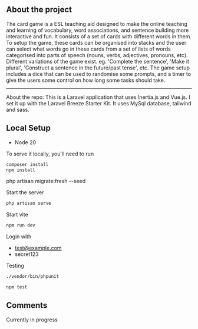 ## About the project

The card game is a ESL teaching aid designed to make the online teaching and learning of vocabulary, word associations, and sentence building more interactive and fun. 
It consists of a set of cards with different words in them. To setup the game, these cards can be organised into stacks and the user can select what words go in these cards from a set of lists of words categorised into parts of speech (nouns, verbs, adjectives, pronouns, etc).
Different variations of the game exist. eg. 'Complete the sentence', 'Make it plural', 'Construct a sentence in the future/past tense', etc.
The game setup includes a dice that can be used to randomise some prompts, and a timer to give the users some control on how long some tasks should take.

-----
About the repo:
This is a Laravel application that uses Inertia.js and Vue.js. I set it up with the Laravel Breeze Starter Kit.
It uses MySql database, tailwind and sass.

## Local Setup

-   Node 20

To serve it locally, you'll need to run

```sh
composer install
npm install
```

php artisan migrate:fresh --seed

Start the server

```sh
php artisan serve
```

Start vite

```sh
npm run dev
```

Login with

-   test@example.com
-   secret123

Testing

```sh
./vendor/bin/phpunit
```

```sh
npm test
```

## Comments

Currently in progress
